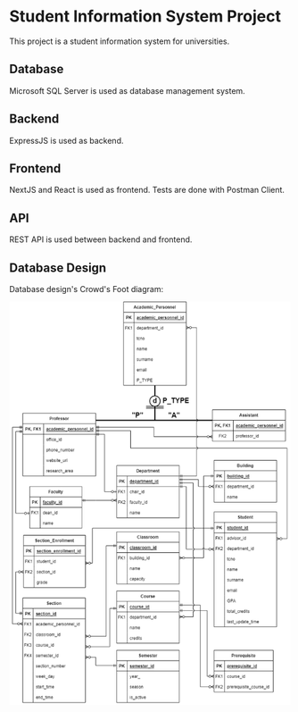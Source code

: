 # Student Information System Project

This project is a student information system for universities.

## Database

Microsoft SQL Server is used as database management system.

## Backend

ExpressJS is used as backend.

## Frontend

NextJS and React is used as frontend. Tests are done with Postman Client.

## API

REST API is used between backend and frontend.

## Database Design

Database design's Crowd's Foot diagram:

![Crowds Foot Diagram](./CrowsFoot.drawio.png)
